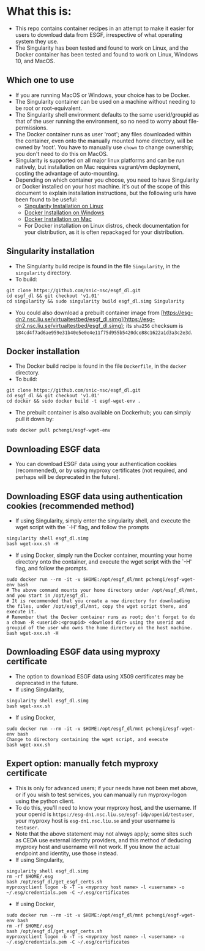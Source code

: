 # What this is:

- This repo contains container recipes in an attempt to make it easier for users to download data from ESGF, irrespective of what operating system they use.
- The Singularity has been tested and found to work on Linux, and the Docker container has been tested and found to work on Linux, Windows 10, and MacOS.
## Which one to use
- If you are running MacOS or Windows, your choice has to be Docker.
- The Singularity container can be used on a machine without needing to be root or root-equivalent.
- The Singularity shell environment defaults to the same userid/groupid as that of the user running the environment, so no need to worry about file-permissions.
- The Docker container runs as user 'root'; any files downloaded within the container, even onto the manually mounted home directory, will be owned by 'root'. You have to manually use `chown` to change ownership; you don't need to do this on MacOS.
- Singularity is supported on all major linux platforms and can be run natively, but installation on Mac requires vagrant/vm deployment, costing the advantage of auto-mounting.
- Depending on which container you choose, you need to have Singularity or Docker installed on your host machine. it's out of the scope of this document to explain installation instructions, but the following urls have been found to be useful:
    - [Singularity Installation on Linux](https://singularity.lbl.gov/install-linux)
    - [Docker Installation on Windows](https://docs.docker.com/docker-for-windows/install/)
    - [Docker Installation on Mac](https://docs.docker.com/docker-for-mac/install/)
    - For Docker installation on Linux distros, check documentation for your distribution, as it is often repackaged for your distribution.

## Singularity installation

- The Singularity build recipe is found in the file `Singularity`, in the `singularity` directory.
- To build:
```
git clone https://github.com/snic-nsc/esgf_dl.git
cd esgf_dl && git checkout 'v1.01'
cd singularity && sudo singularity build esgf_dl.simg Singularity
```
- You could also download a prebuilt container image from [https://esg-dn2.nsc.liu.se/virtualtestbed/esgf_dl.simg](https://esg-dn2.nsc.liu.se/virtualtestbed/esgf_dl.simg); its `sha256` checksum is `184cd4f7ad6ae959e31b40e5e0e4e11f75d955b5420dce88c1622a1d3a3c2e3d`.

## Docker installation

- The Docker build recipe is found in the file `Dockerfile`, in the `docker` directory.
- To build:
```
git clone https://github.com/snic-nsc/esgf_dl.git
cd esgf_dl && git checkout 'v1.01'
cd docker && sudo docker build -t esgf-wget-env .
```
- The prebuilt container is also available on Dockerhub; you can simply pull it down by:
```
sudo docker pull pchengi/esgf-wget-env
```

## Downloading ESGF data

- You can download ESGF data using your authentication cookies (recommended), or by using myproxy certificates (not required, and perhaps will be deprecated in the future).

## Downloading ESGF data using authentication cookies (recommended method)
- If using Singularity, simply enter the singularity shell, and execute the wget script with the `-H' flag, and follow the prompts
```
singularity shell esgf_dl.simg
bash wget-xxx.sh -H
```
- If using Docker, simply run the Docker container, mounting your home directory onto the container, and execute the wget script with the `-H' flag, and follow the prompts.
```
sudo docker run --rm -it -v $HOME:/opt/esgf_dl/mnt pchengi/esgf-wget-env bash
# The above command mounts your home directory under /opt/esgf_dl/mnt, and you start in /opt/esgf_dl. 
# It is recommended that you create a new directory for downloading the files, under /opt/esgf_dl/mnt, copy the wget script there, and execute it.
# Remember that the Docker container runs as root; don't forget to do a chown -R <userid>:<groupid> <download dir> using the userid and groupid of the user who owns the home directory on the host machine.
bash wget-xxx.sh -H
```

## Downloading ESGF data using myproxy certificate

- The option to download ESGF data using X509 certificates may be deprecated in the future.
- If using Singularity,
```
singularity shell esgf_dl.simg
bash wget-xxx.sh
```

- If using Docker,
```
sudo docker run --rm -it -v $HOME:/opt/esgf_dl/mnt pchengi/esgf-wget-env bash
Change to directory containing the wget script, and execute
bash wget-xxx.sh
```

## Expert option: manually fetch myproxy certificate

- This is only for advanced users; if your needs have not been met above, or if you wish to test services, you can manually run myproxy-logon using the python client.
- To do this, you'll need to know your myproxy host, and the username. If your openid is `https://esg-dn1.nsc.liu.se/esgf-idp/openid/testuser`, your myproxy host is `esg-dn1.nsc.liu.se` and your username is `testuser`.
- Note that the above statement may not always apply; some sites such as CEDA use external identity providers, and this method of deducing myproxy host and username will not work. If you know the actual endpoint and identity, use those instead.
- If using Singularity, 
```
singularity shell esgf_dl.simg
rm -rf $HOME/.esg
bash /opt/esgf_dl/get_esgf_certs.sh
myproxyclient logon -b -T -s <myproxy host name> -l <username> -o ~/.esg/credentials.pem -C ~/.esg/certificates
```
- If using Docker, 
```
sudo docker run --rm -it -v $HOME:/opt/esgf_dl/mnt pchengi/esgf-wget-env bash
rm -rf $HOME/.esg
bash /opt/esgf_dl/get_esgf_certs.sh
myproxyclient logon -b -T -s <myproxy host name> -l <username> -o ~/.esg/credentials.pem -C ~/.esg/certificates
```
